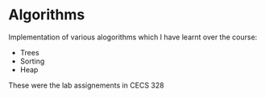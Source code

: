 # Algorithms
Implementation of various alogorithms which I have learnt over the course:
- Trees
- Sorting
- Heap

These were the lab assignements in CECS 328
